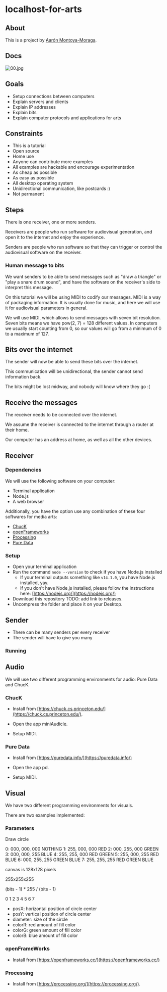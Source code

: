# localhost-for-arts

## About

This is a project by [Aarón Montoya-Moraga](https://montoyamoraga.io/).

## Docs

![00.jpg](https://github.com/montoyamoraga/localhost-for-arts/raw/master/docs/00.jpg "00.jpg") 

## Goals

* Setup connections between computers
* Explain servers and clients
* Explain IP addresses
* Explain bits
* Explain computer protocols and applications for arts

## Constraints

* This is a tutorial
* Open source
* Home use
* Anyone can contribute more examples
* All examples are hackable and encourage experimentation
* As cheap as possible
* As easy as possible
* All desktop operating system
* Unidirectional communication, like postcards :)
* Not permanent

## Steps

There is one receiver, one or more senders.

Receivers are people who run software for audiovisual generation, and open it to the internet and enjoy the experience.

Senders are people who run software so that they can trigger or control the audiovisual software on the receiver.

### Human message to bits

We want senders to be able to send messages such as "draw a triangle" or "play a snare drum sound", and have the software on the receiver's side to interpret this message.

On this tutorial we will be using MIDI to codify our messages. MIDI is a way of packaging information. It is usually done for music, and here we will use it for audiovisual parameters in general.

We will use MIDI, which allows to send messages with seven bit resolution. Seven bits means we have pow(2, 7) = 128 different values. In computers we usually start counting from 0, so our values will go from a minimum of 0 to a maximum of 127.

## Bits over the internet

The sender will now be able to send these bits over the internet.

This communication will be unidirectional, the sender cannot send information back.

The bits might be lost midway, and nobody will know where they go :(


## Receive the messages

The receiver needs to be connected over the internet.

We assume the receiver is connected to the internet through a router at their home. 

Our computer has an address at home, as well as all the other devices.

## Receiver

### Dependencies

We will use the following software on your computer:

* Terminal application
* Node.js
* A web browser

Additionally, you have the option use any combination of these four softwares for media arts:

* [ChucK](https://chuck.cs.princeton.edu/)
* [openFrameworks](https://openframeworks.cc/)
* [Processing](https://processing.org/)
* [Pure Data](https://puredata.info/)

### Setup

* Open your terminal application
* Run the command ```node --version``` to check if you have Node.js installed
  * If your terminal outputs something like ```v14.1.0```, you have Node.js installed, yay.
  * If you don't have Node.js installed, please follow the instructions here: [https://nodejs.org/](https://nodejs.org/)
* Download this repository TODO: add link to releases.
* Uncompress the folder and place it on your Desktop.


## Sender

* There can be many senders per every receiver
* The sender will have to give you many 

### Running





## Audio

We will use two different programming environments for audio: Pure Data and ChucK.

### ChucK

* Install from [https://chuck.cs.princeton.edu/](https://chuck.cs.princeton.edu/).

* Open the app miniAudicle.

* Setup MIDI.

### Pure Data

* Install from [https://puredata.info/](https://puredata.info/)

* Open the app pd.

* Setup MIDI.

## Visual

We have two different programming environments for visuals.

There are two examples implemented:

### Parameters

Draw circle


0: 000, 000, 000 NOTHING
1: 255, 000, 000 RED
2: 000, 255, 000 GREEN
3: 000, 000, 255 BLUE
4: 255, 255, 000 RED GREEN
5: 255, 000, 255 RED BLUE
6: 000, 255, 255 GREEN BLUE
7: 255, 255, 255 RED GREEN BLUE


canvas is 128x128 pixels

255x255x255

(bits - 1) * 255 / (bits - 1)

0
1
2
3
4
5
6
7


* posX: horizontal position of circle center
* posY: vertical position of circle center
* diameter: size of the circle
* colorR: red amount of fill color
* colorG: green amount of fill color
* colorB: blue amount of fill color

### openFrameWorks

* Install from [https://openframeworks.cc/](https://openframeworks.cc/)

### Processing

* Install from [https://processing.org/](https://processing.org/).
